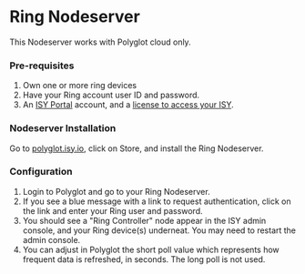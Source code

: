 # Ring Nodeserver

This Nodeserver works with Polyglot cloud only.

### Pre-requisites
1. Own one or more ring devices
2. Have your Ring account user ID and password.
3. An [ISY Portal](https://my.isy.io) account, and a [license to access your ISY](https://wiki.universal-devices.com/index.php?title=ISY_Portal_Renewal_Instructions).

### Nodeserver Installation
Go to [polyglot.isy.io](https://polyglot.isy.io/store), click on Store, and install the Ring Nodeserver.

### Configuration

1. Login to Polyglot and go to your Ring Nodeserver.
2. If you see a blue message with a link to request authentication, click on the link and enter your Ring user and password.
3. You should see a "Ring Controller" node appear in the ISY admin console, and your Ring device(s) underneat. You may need to restart the admin console.
4. You can adjust in Polyglot the short poll value which represents how frequent data is refreshed, in seconds. The long poll is not used. 
